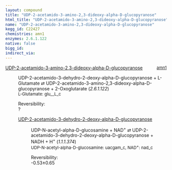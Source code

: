 ```yaml
---
layout: compound
title: "UDP-2-acetamido-3-amino-2,3-dideoxy-alpha-D-glucopyranose"
html_title: "UDP-2-acetamido-3-amino-2,3-dideoxy-alpha-D-glucopyranose"
name: "UDP-2-acetamido-3-amino-2,3-dideoxy-alpha-D-glucopyranose"
kegg_id: C22427
chemistries: amn1
enzymes: 2.6.1.122
native: false
bigg_id:
indirect_via:
---
```

<dl><dt class='rs-product'><a href='{{ site.url }}{{ site.baseurl }}/compounds/C22427' class='link-dark' data-bs-toggle='tooltip' data-bs-html='true' data-bs-title='KEGG: C22427'>UDP-2-acetamido-3-amino-2,3-dideoxy-alpha-D-glucopyranose</a><span style='float: right; max-width: 40%'><a href='{{ site.url }}{{ site.baseurl }}/chemistries/amn1' class='link-dark opacity-50' style='font-size: small; word-wrap: anywhere;'>amn1</a></span></dt><dd><p>UDP-2-acetamido-3-dehydro-2-deoxy-alpha-D-glucopyranose + L-Glutamate &#8644; UDP-2-acetamido-3-amino-2,3-dideoxy-alpha-D-glucopyranose + 2-Oxoglutarate (<i>2.6.1.122</i>)<br /><span style='font-size: small;'><span data-bs-toggle='tooltip' data-bs-html='true' data-bs-title='KEGG: C00025'>L-Glutamate</span>: glu__L_c</span><br /><div class="reversibility_info">Reversibility: <div class="progress"><div class="progress-bar bg-light" role="progressbar" style="width: 100%" aria-valuenow="0" aria-valuemin="0" aria-valuemax="100"></div></div><span>?</span><div class="progress"><div class="progress-bar bg-light" role="progressbar" style="width: 100%" aria-valuenow="0" aria-valuemin="0" aria-valuemax="10"></div></div></div></p><dl><dt><a href='{{ site.url }}{{ site.baseurl }}/compounds/C20849' class='link-dark' data-bs-toggle='tooltip' data-bs-html='true' data-bs-title='KEGG: C20849'>UDP-2-acetamido-3-dehydro-2-deoxy-alpha-D-glucopyranose</a><span style='float: right; max-width: 40%'><a href='{{ site.url }}{{ site.baseurl }}/chemistries/None' class='link-dark opacity-50' style='font-size: small; word-wrap: anywhere;'></a></span></dt><dd><p>UDP-N-acetyl-alpha-D-glucosamine + NAD<sup>+</sup> &#8644; UDP-2-acetamido-3-dehydro-2-deoxy-alpha-D-glucopyranose + NADH + H<sup>+</sup> (<i>1.1.1.374</i>)<br /><span style='font-size: small;'><span data-bs-toggle='tooltip' data-bs-html='true' data-bs-title='KEGG: C00043'>UDP-N-acetyl-alpha-D-glucosamine</span>: uacgam_c, <span data-bs-toggle='tooltip' data-bs-html='true' data-bs-title='KEGG: C00003'>NAD<sup>+</sup></span>: nad_c</span><br /><div class="reversibility_info">Reversibility: <div class="progress" style="flex-direction: row-reverse;"><div class="progress-bar bg-success" role="progressbar" style="width: 5.25%" aria-valuenow="-0.5253154965246596" aria-valuemin="0" aria-valuemax="10"></div><div class="progress-bar bg-warning" role="progressbar" style="width: 6.45%" aria-valuenow="-0.5253154965246596" aria-valuemin="0" aria-valuemax="10"></div></div><span>-0.53&plusmn;0.65</span><div class="progress"><div class="progress-bar bg-danger" role="progressbar" style="width: 0%" aria-valuenow="-0.5253154965246596" aria-valuemin="0" aria-valuemax="10"></div></div></div></p><dl></dl></dd></dl></dd></dl>